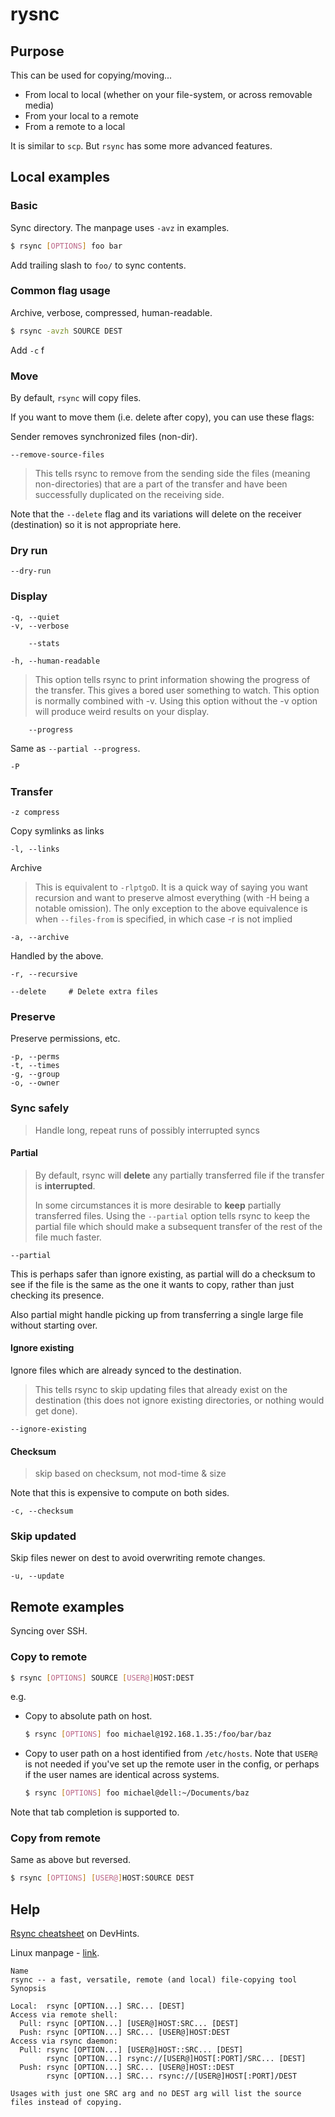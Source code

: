 # rysnc

## Purpose

This can be used for copying/moving...

- From local to local (whether on your file-system, or across removable media)
- From your local to a remote
- From a remote to a local

It is similar to `scp`. But `rsync` has some more advanced features.


## Local examples

### Basic

Sync directory. The manpage uses `-avz` in examples.

```sh
$ rsync [OPTIONS] foo bar
```

Add trailing slash to `foo/` to sync contents.

### Common flag usage

Archive, verbose, compressed, human-readable.

```sh
$ rsync -avzh SOURCE DEST
```

Add `-c` f

### Move

By default, `rsync` will copy files.

If you want to move them (i.e. delete after copy), you can use these flags:

Sender removes synchronized files (non-dir).

```
--remove-source-files
```

> This tells rsync to remove from the sending side the files (meaning non-directories) that are a part of the transfer and have been successfully duplicated on the receiving side.

Note that the `--delete` flag and its variations will delete on the receiver (destination) so it is not appropriate here.

### Dry run

```
--dry-run
```

### Display

```
-q, --quiet
-v, --verbose
```
```
    --stats
```
```
-h, --human-readable
```

> This option tells rsync to print information showing the progress of the transfer. This gives a bored user something to watch. This option is normally combined with -v. Using this option without the -v option will produce weird results on your display.
```
    --progress
```

Same as `--partial --progress`.

```
-P
```

### Transfer

```
-z compress
```

Copy symlinks as links
```
-l, --links
```

Archive

> This is equivalent to `-rlptgoD`. It is a quick way of saying you want recursion and want to preserve almost everything (with -H being a notable omission). The only exception to the above equivalence is when `--files-from` is specified, in which case -r is not implied

```
-a, --archive
```

Handled by the above.

```
-r, --recursive
```

```
--delete     # Delete extra files
```

### Preserve

Preserve permissions, etc.

```
-p, --perms
-t, --times
-g, --group
-o, --owner
```

### Sync safely
> Handle long, repeat runs of possibly interrupted syncs

#### Partial

> By default, rsync will **delete** any partially transferred file if the transfer is **interrupted**.
>
> In some circumstances it is more desirable to **keep** partially transferred files. Using the `--partial` option tells rsync to keep the partial file which should make a subsequent transfer of the rest of the file much faster.

```
--partial
```

This is perhaps safer than ignore existing, as partial will do a checksum to see if the file is the same as the one it wants to copy, rather than just checking its presence.

Also partial might handle picking up from transferring a single large file without starting over.

#### Ignore existing

Ignore files which are already synced to the destination.

> This tells rsync to skip updating files that already exist on the destination (this does not ignore existing directories, or nothing would get done).

```
--ignore-existing
```

#### Checksum

> skip based on checksum, not mod-time & size

Note that this is expensive to compute on both sides.

```
-c, --checksum
```


### Skip updated
Skip files newer on dest to avoid overwriting remote changes.

```
-u, --update
```



## Remote examples

Syncing over SSH.


### Copy to remote

```sh
$ rsync [OPTIONS] SOURCE [USER@]HOST:DEST
```

e.g.

- Copy to absolute path on host.
    ```sh
    $ rsync [OPTIONS] foo michael@192.168.1.35:/foo/bar/baz
    ```
- Copy to user path on a host identified from `/etc/hosts`. Note that `USER@` is not needed if you've set up the remote user in the config, or perhaps if the user names are identical across systems.
    ```sh
    $ rsync [OPTIONS] foo michael@dell:~/Documents/baz
    ```

Note that tab completion is supported to.

### Copy from remote

Same as above but reversed.

```sh
$ rsync [OPTIONS] [USER@]HOST:SOURCE DEST
```


## Help

[Rsync cheatsheet](https://devhints.io/rsync) on DevHints.

Linux manpage - [link](https://linux.die.net/man/1/rsync).

```
Name
rsync -- a fast, versatile, remote (and local) file-copying tool
Synopsis

Local:  rsync [OPTION...] SRC... [DEST]
Access via remote shell:
  Pull: rsync [OPTION...] [USER@]HOST:SRC... [DEST]
  Push: rsync [OPTION...] SRC... [USER@]HOST:DEST
Access via rsync daemon:
  Pull: rsync [OPTION...] [USER@]HOST::SRC... [DEST]
        rsync [OPTION...] rsync://[USER@]HOST[:PORT]/SRC... [DEST]
  Push: rsync [OPTION...] SRC... [USER@]HOST::DEST
        rsync [OPTION...] SRC... rsync://[USER@]HOST[:PORT]/DEST

Usages with just one SRC arg and no DEST arg will list the source files instead of copying.
```
